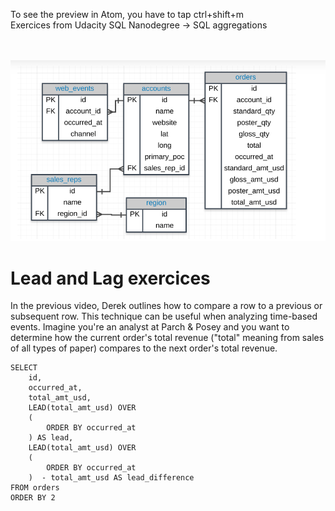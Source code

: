 
To see the preview in Atom, you have to tap ctrl+shift+m </br>
Exercices from Udacity SQL Nanodegree -> SQL aggregations  </br> </br> </br>


![](assets/groupy_by-82530243.PNG)

# Lead and Lag  exercices

In the previous video, Derek outlines how to compare a row to a previous or subsequent row. This technique can be useful when analyzing time-based events. Imagine you're an analyst at Parch & Posey and you want to determine how the current order's total revenue ("total" meaning from sales of all types of paper) compares to the next order's total revenue.
```
SELECT
	id,
    occurred_at,
	total_amt_usd,
    LEAD(total_amt_usd) OVER
    (
    	ORDER BY occurred_at
    ) AS lead,
    LEAD(total_amt_usd) OVER
    (
    	ORDER BY occurred_at
    )  - total_amt_usd AS lead_difference
FROM orders
ORDER BY 2
```
